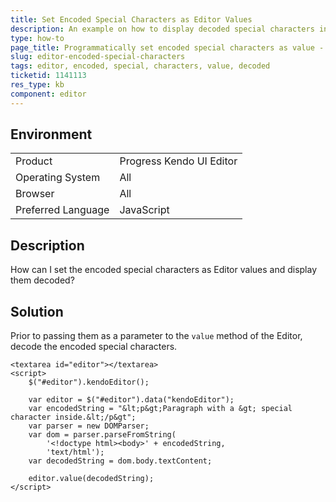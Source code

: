 ```yaml
---
title: Set Encoded Special Characters as Editor Values
description: An example on how to display decoded special characters in the Kendo UI Editor.
type: how-to
page_title: Programmatically set encoded special characters as value - Kendo UI Editor for jQuery
slug: editor-encoded-special-characters
tags: editor, encoded, special, characters, value, decoded
ticketid: 1141113
res_type: kb
component: editor
---
```


## Environment

<table>
 <tr>
  <td>Product</td>
  <td>Progress Kendo UI Editor</td>
 </tr>
 <tr>
  <td>Operating System</td>
  <td>All</td>
 </tr>
 <tr>
  <td>Browser</td>
  <td>All</td>
 </tr>
 <tr>
  <td>Preferred Language</td>
  <td>JavaScript</td>
 </tr>
</table>

## Description

How can I set the encoded special characters as Editor values and display them decoded?

## Solution

Prior to passing them as a parameter to the `value` method of the Editor, decode the encoded special characters.

```dojo
<textarea id="editor"></textarea>
<script>
	$("#editor").kendoEditor();

	var editor = $("#editor").data("kendoEditor");
	var encodedString = "&lt;p&gt;Paragraph with a &gt; special character inside.&lt;/p&gt";
	var parser = new DOMParser;
	var dom = parser.parseFromString(
		'<!doctype html><body>' + encodedString,
		'text/html');
	var decodedString = dom.body.textContent;

	editor.value(decodedString);
</script>
```
